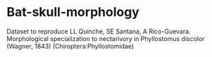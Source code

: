 # Bat-skull-morphology
Dataset to reproduce LL Quinche, SE Santana, A Rico-Guevara. Morphological specialization to nectarivory in Phyllostomus discolor (Wagner, 1843) (Chiroptera:Phyllostomidae) 
